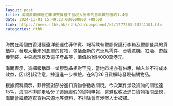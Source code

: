 ```yaml
---
layout: post
title: 海關於兩個運往菲律賓貨櫃中發現大批未列倉單貨物值約1.4億
date: 2024-11-01 15:49:23.000000000 +08:00
link: https://news.rthk.hk/rthk/ch/component/k2/1777203-20241101.htm
categories: rthk
---
```


海關在兩個由香港經遠洋船運往菲律賓、報稱載有塑膠保護行李箱及塑膠餐具的貨櫃中，發現大量未列倉單的貨物，包括全新的汽車軚零件、音響膽機、紅酒、遊戲機套裝、中央處理器及電子產品等，價值約1億4000萬港元。

海關表示，貨櫃報稱單一塑膠製品相對罕見，當地市場亦有供應，輸入並不符成本效益，因此引起注意，揀選進一步檢驗。在9月26日貨櫃時發現有關物品。

根據資料顯示，菲律賓對部分進口貨物會徵收關稅，今次案件涉及貨物的關稅達15%，海關不排除走私分子透過虛假的貨物申報，逃避稅收及進口貨物相關法規，海關會繼續追查貨物來源地等資料，不排除會有涉案人士被捕。
